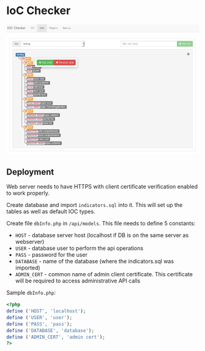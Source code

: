 # IoC Checker

![Screenshot of admin panel](https://raw.githubusercontent.com/CSIRT-SK/ioc-server/master/screenshot.png)

## Deployment
Web server needs to have HTTPS with client certificate verification enabled to work properly.

Create database and import `indicators.sql` into it. This will set up the tables as well as default IOC types.

Create file `dbInfo.php` in `/api/models`. This file needs to define 5 constants:

* `HOST` - database server host (localhost if DB is on the same server as webserver)
* `USER` - database user to perform the api operations
* `PASS` - password for the user
* `DATABASE` - name of the database (where the indicators.sql was imported)
* `ADMIN_CERT` - common name of admin client certificate. This certificate will be required to access administrative API calls

Sample `dbInfo.php`:
```php
<?php
define ('HOST', 'localhost');
define ('USER', 'user');
define ('PASS', 'pass');
define ('DATABASE', 'database');
define ('ADMIN_CERT', 'admin cert');
?>
```
